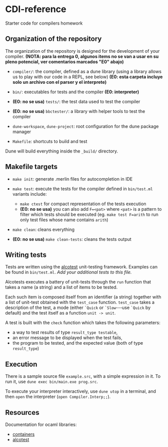 # CDI-reference
Starter code for compilers homework

## Organization of the repository

The organization of the repository is designed for the development of your compiler. 
**(NOTA: para la entrega 0, algunos items no se van a usar en su pleno potencial, ver comentarios marcados "E0" abajo)**

- `compiler/`: the compiler, defined as a dune library (using a library allows us to play with our code in a REPL, see below)
**(E0: esta carpeta incluye solo un archivo con el parser y el interprete)**
- `bin/`: executables for tests and the compiler **(E0: interpreter)**
- **(E0: no se usa)** `tests/`: the test data used to test the compiler 

- **(E0: no se usa)** `bbctester/`: a library with helper tools to test the compiler 

- `dune-workspace`, `dune-project`: root configuration for the dune package manager
- `Makefile`: shortcuts to build and test

Dune will build everything inside the `_build/` directory.

## Makefile targets

- `make init`: generate .merlin files for autocompletion in IDE

- `make test`: execute the tests for the compiler defined in `bin/test.ml`
  variants include: 
  * `make ctest` for compact representation of the tests execution
  * **(E0: no se usa)** you can also add `F=<pat>` where `<pat>` is a pattern to filter which tests should be executed (eg. `make test F=arith` to run only test files whose name contains `arith`)
  
- `make clean`: cleans everything
  
- **(E0: no se usa)** `make clean-tests`: cleans the tests output 


## Writing tests

Tests are written using the [alcotest](https://github.com/mirage/alcotest) unit-testing framework. Examples can be found in `bin/test.ml`. 
*Add your additional tests to this file.*

Alcotests executes a battery of unit-tests through the `run` function that takes a name (a string) and a list of items to be tested.

Each such item is composed itself from an identifier (a string) together with a list of unit-test obtained with the `test_case` function.
`test_case` takes a description of the test, a mode (either ``` `Quick ``` or ``` `Slow ```---use ``` `Quick ``` by default) and the test itself as a function `unit -> unit`.

A test is built with the `check` function which takes the following parameters:
- a way to test results of type `result_type testable`,
- an error message to be displayed when the test fails,
- the program to be tested, and the expected value (both of type `result_type`)


## Execution

There is a sample source file `example.src`, with a simple expression in it. To run it, 
use `dune exec bin/main.exe prog.src`.

To execute your interpreter interactively, use `dune utop` in a terminal, and then `open` the interpreter (`open Compiler.Interp;;`).

## Resources

Documentation for ocaml libraries:
- [containers](http://c-cube.github.io/ocaml-containers/last/)
- [alcotest](https://mirage.github.io/alcotest/alcotest/index.html)

